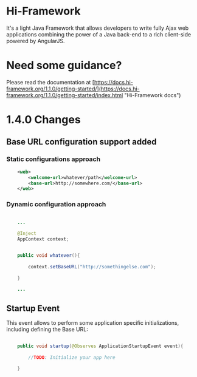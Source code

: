 # Hi-Framework
It's a light Java Framework that allows developers to write fully Ajax web applications combining the power of a Java back-end to a rich client-side powered by AngularJS.


# Need some guidance?
Please read the documentation at [https://docs.hi-framework.org/1.1.0/getting-started/](https://docs.hi-framework.org/1.1.0/getting-started/index.html "Hi-Framework docs")

# 1.4.0 Changes
## Base URL configuration support added
### Static configurations approach 

```xml
    <web>
        <welcome-url>whatever/path</welcome-url>
        <base-url>http://somewhere.com/</base-url>
    </web>
```

### Dynamic configuration approach

```java

    ...
    
    @Inject
    AppContext context;


    public void whatever(){
        
        context.setBaseURL("http://somethingelse.com");
        
    }
    
    ...

```

## Startup Event
This event allows to perform some application specific initializations, including defining the Base URL:

```java
    
    public void startup(@Observes ApplicationStartupEvent event){
   
        //TODO: Initialize your app here
   
    }

```